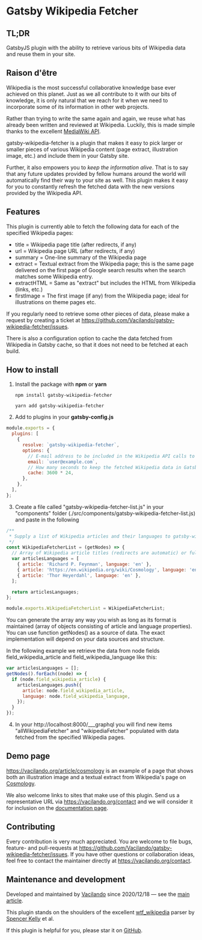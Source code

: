 # Gatsby Wikipedia Fetcher

<sup></sup>

## TL;DR

GatsbyJS plugin with the ability to retrieve various bits of Wikipedia data and reuse them in your site.

## Raison d'être

Wikipedia is the most successful collaborative knowledge base ever achieved on this planet. Just as we all contribute to it with our bits of knowledge, it is only natural that we reach for it when we need to incorporate some of its information in other web projects.

Rather than trying to write the same again and again, we reuse what has already been written and reviewed at Wikipedia. Luckily, this is made simple thanks to the excellent [MediaWiki API](https://www.mediawiki.org/wiki/API:Main_page).

gatsby-wikipedia-fetcher is a plugin that makes it easy to pick larger or smaller pieces of various Wikipedia content (page extract, illustration image, etc.) and include them in your Gatsby site.

Further, it also empowers you to _keep the information alive_. That is to say that any future updates provided by fellow humans around the world will automatically find their way to your site as well. This plugin makes it easy for you to constantly refresh the fetched data with the new versions provided by the Wikipedia API.

## Features

This plugin is currently able to fetch the following data for each of the specified Wikipedia pages:

- title = Wikipedia page title (after redirects, if any)
- url = Wikipedia page URL (after redirects, if any)
- summary = One-line summary of the Wikipedia page
- extract = Textual extract from the Wikipedia page; this is the same page delivered on the first page of Google search results when the search matches some Wikipedia entry.
- extractHTML = Same as "extract" but includes the HTML from Wikipedia (links, etc.)
- firstImage = The first image (if any) from the Wikipedia page; ideal for illustrations on theme pages etc.

If you regularly need to retrieve some other pieces of data, please make a request by creating a ticket at https://github.com/Vacilando/gatsby-wikipedia-fetcher/issues.

There is also a configuration option to cache the data fetched from Wikipedia in Gatsby cache, so that it does not need to be fetched at each build.

## How to install

1. Install the package with **npm** or **yarn**

   `npm install gatsby-wikipedia-fetcher`

   `yarn add gatsby-wikipedia-fetcher`

2. Add to plugins in your **gatsby-config.js**

```javascript
module.exports = {
  plugins: [
    {
      resolve: `gatsby-wikipedia-fetcher`,
      options: {
        // E-mail address to be included in the Wikipedia API calls to limit the risk of being blacklisted.
        email: `user@example.com`,
        // How many seconds to keep the fetched Wikipedia data in Gatsby cache.
        cache: 3600 * 24,
      },
    },
  ],
};
```

3. Create a file called "gatsby-wikipedia-fetcher-list.js" in your "components" folder (./src/components/gatsby-wikipedia-fetcher-list.js) and paste in the following

```javascript
/**
 * Supply a list of Wikipedia articles and their languages to gatsby-wikipedia-fetcher.
 */
const WikipediaFetcherList = (getNodes) => {
  // Array of Wikipedia article titles (redirects are automatic) or full URLs and their language codes (may be empty strings).
  var articlesLanguages = [
    { article: 'Richard P. Feynman', language: 'en' },
    { article: 'https://en.wikipedia.org/wiki/Cosmology', language: 'en' },
    { article: 'Thor Heyerdahl', language: 'en' },
  ];

  return articlesLanguages;
};

module.exports.WikipediaFetcherList = WikipediaFetcherList;
```

You can generate the array any way you wish as long as its format is maintained (array of objects consisting of article and language properties). You can use function getNodes() as a source of data. The exact implementation will depend on your data sources and structure.

In the following example we retrieve the data from node fields field_wikipedia_article and field_wikipedia_language like this:

```javascript
var articlesLanguages = [];
getNodes().forEach((node) => {
  if (node.field_wikipedia_article) {
    articlesLanguages.push({
      article: node.field_wikipedia_article,
      language: node.field_wikipedia_language,
    });
  }
});
```

4. In your http://localhost:8000/\_\_\_graphql you will find new items "allWikipediaFetcher" and "wikipediaFetcher" populated with data fetched from the specified Wikipedia pages.

## Demo page

https://vacilando.org/article/cosmology is an example of a page that shows both an illustration image and a textual extract from Wikipedia's page on [Cosmology](https://en.wikipedia.org/wiki/Cosmology).

We also welcome links to sites that make use of this plugin. Send us a representative URL via https://vacilando.org/contact and we will consider it for inclusion on the [documentation page](https://vacilando.org/article/gatsby-wikipedia-fetcher).

## Contributing

Every contribution is very much appreciated. You are welcome to file bugs, feature- and pull-requests at https://github.com/Vacilando/gatsby-wikipedia-fetcher/issues. If you have other questions or collaboration ideas, feel free to contact the maintainer directly at https://vacilando.org/contact.

## Maintenance and development

Developed and maintained by [Vacilando](https://github.com/Vacilando) since 2020/12/18 — see the [main article](https://vacilando.org/article/gatsby-wikipedia-fetcher).

This plugin stands on the shoulders of the excellent [wtf_wikipedia](https://github.com/spencermountain/wtf_wikipedia) parser by [Spencer Kelly](https://github.com/spencermountain) et al.

If this plugin is helpful for you, please star it on [GitHub](https://github.com/Vacilando/gatsby-wikipedia-fetcher).
<sup></sup>

